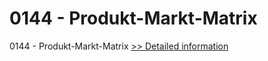 # 0144 - Produkt-Markt-Matrix
0144 - Produkt-Markt-Matrix
[>> Detailed information](https://secure.shareit.com/shareit/product.html?productid=300996488&affiliateid=200057808)